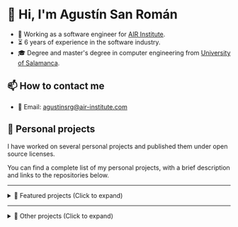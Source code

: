 # 👋 Hi, I'm Agustín San Román

- 💼 Working as a software engineer for [AIR Institute](https://air-institute.com/).
- ⏳ 6 years of experience in the software industry.
- 🎓 Degree and master's degree in computer engineering from [University of Salamanca](https://www.usal.es/).

## 📫 How to contact me

- 📧 Email: agustinsrg@air-institute.com

## 🎯 Personal projects

I have worked on several personal projects and published them under open source licenses.

You can find a complete list of my personal projects, with a brief description and links to the repositories below.

---

<details>
    <summary>📌 Featured projects (Click to expand)</summary>

### Personal Media Vault

- 🎯 PersonalMediaVault is an open source tool you can use to create an encrypted, easy to backup and easy to access media gallery. It is a privacy and usability focused project, prioritizing keeping media assets private while being able to access them in a convenient and efficient way.
- 🛠 Developed as a web application in the **Go** programming language for the backend components, and **HTML** + **CSS** + **TypeScript** + **Vue** for the user interface. The project also includes a product website powered by **Hugo** + **Docsy** and a CLI tool developed in the **Rust** programming language.
- 🌐 [PersonalMediaVault product website](https://agustinsrg.github.io/pmv-site/)
- 🧬 Source code repositories: [Main repository](https://github.com/AgustinSRG/PersonalMediaVault) | [Website source code](https://github.com/AgustinSRG/pmv-site) | [CLI tool source code](https://github.com/AgustinSRG/pmv-cli) | [Encrypted storage library](https://github.com/AgustinSRG/encrypted-storage)

### RTMP server and video streaming tools

- 🎯 This project consists on multiple backend tools for developing video streaming platforms. This includes an **RTMP** (Real Time Messaging Protocol) server and several tools to encode and server streaming in the **HLS** (HTTP Live Streaming) format.
- 🛠 The tools were developed in the **Go** programming language.
- 🧬 Source code repositories: [rtmp-server](https://github.com/AgustinSRG/rtmp-server) | [tcp-video-streaming](https://github.com/AgustinSRG/tcp-video-streaming)

### ImageToMapMC

- 🎯 This project is a desktop application for Linux and Windows to generate Minecraft maps from images. It can be used by server administrators to generate the `.dat` files to import into their servers. It can also be used to generate schematics to build the map in survival mode.
- 🛠 The application was developed in the **C++** programming language, using the [wxWidgets](https://www.wxwidgets.org/) GUI library.
- 🧬 Source code repository: [ImageToMapMC](https://github.com/AgustinSRG/ImageToMapMC)

### Showdown ChatBot

- 🎯 This project is a chat bot for the popular Pokémon simulator [Pokémon Showdown](https://pokemonshowdown.com/). It provides room staff many features like automated moderation, games and custom commands. It can also play battles automatically using a simple decision algorithm. This was my first open source project, being used in production for the Spanish room since 2015.
- 🛠 Developed in **JavaScript**, for **Node.js**.
- 🧬 Source code repository: [Showdown-ChatBot](https://github.com/AgustinSRG/Showdown-ChatBot)

### Typescript bean-like ORM

- 🎯 This project is a generic object relational mapping framework for TypeScript and NodeJS. The main purpose is to abstract the database logic from the web application, allowing to change from very different databases (like MySQL and MongoDB) simply changing the data source of the ORM. It is promise-based and the drivers are separated from the core, meaning you only need to import the ones you want to use.
- 🛠 Developed in **TypeScript**.
- 🧬 Source code repositories: [tsbean-orm](https://github.com/AgustinSRG/tsbean-orm) | [tsbean-driver-mysql](https://github.com/AgustinSRG/tsbean-driver-mysql) | [tsbean-driver-postgres](https://github.com/AgustinSRG/tsbean-driver-postgres) | [tsbean-driver-mongo](https://github.com/AgustinSRG/tsbean-driver-mongo) | [tsbean-driver-template](https://github.com/AgustinSRG/tsbean-driver-template) | [tsbean-codegen](https://github.com/AgustinSRG/tsbean-codegen)

### Smart Contract Wrapper

- 🎯 This project is a TypeScript library that can be used to simplify the interaction process with Ethereum smart contracts. You can generate a wrapper from the contract ABI, allowing to interact with the smart contract calling the wrapper methods.
- 🛠 Developed in **TypeScript**.
- 🌐 [Smart contract wrapper generator](https://agustinsrg.github.io/smart-contract-wrapper/codegen/)
- 🧬 Source code repository: [smart-contract-wrapper](https://github.com/AgustinSRG/smart-contract-wrapper)

</details>

---

<details>
    <summary>📂 Other projects (Click to expand) </summary>

### WebRTC CDN

- 🎯 This project is a media content delivery network based on the WebRTC protocol. It allows for sending and receiving media streams in real time from the Browser. The use of a CDN instead of peer-to-peer communication can be useful to reduce the bandwidth requirements of the users. For example, in a call of 10 people, instead of having to send the media stream to all the 9 other participants, it sends it to the CDN, which distributes it to the rest of participants.
- 🛠 Server developed in the **Go** programming language. Client developed in **TypeScript**.
- 🧬 Source code repositories: [Server](https://github.com/AgustinSRG/webrtc-cdn) | [Client](https://github.com/AgustinSRG/webrtc-cdn-client)
- 🧬 Experiments: [webrtc-publish](https://github.com/AgustinSRG/webrtc-publish) | [webrtc-forwarder](https://github.com/AgustinSRG/webrtc-forwarder) | [webrtc-video-filter](https://github.com/AgustinSRG/webrtc-video-filter)

### Async tools for JavaScript

- 🎯 This project is a JavaScript library that provides tools to work with asynchronous functions in JavaScript. It includes and async interval (waits for the async function to end before running it again), an async queue, an async semaphore and an async value provider.
- 🛠 Developed in **TypeScript**.
- 🧬 Source code repository: [async-tools](https://github.com/AgustinSRG/async-tools)

### JavaScript object sanitizer

- 🎯 This project is a JavaScript library that provides a convenient way to sanitize untrusted objects (for example, the ones provided by the user). Ensuring an object follows an schema allows for accessing its properties without the possibility of crashes or unexpected behaviors.
- 🛠 Developed in **TypeScript**.
- 🧬 Source code repository: [javascript-object-sanitizer](https://github.com/AgustinSRG/javascript-object-sanitizer)

### Basic request library

- 🎯 This project is a basic request library aimed to be used by the frontend of web applications to communicate with the backend. It provides a way to define API bindings (to ensure parameters are the correct types and error are handled thanks to TypeScript) and it also provides named requests, to automatically abort duplicate requests.
- 🛠 Developed in **TypeScript**.
- 🧬 Source code repositories: [request-browser](https://github.com/AgustinSRG/request-browser) | [request-axios](https://github.com/AgustinSRG/request-axios)

### Pokemon Showdown bot library

- 🎯 This project is a library for bots to connect to [Pokémon Showdown](https://pokemonshowdown.com/) servers and be able to play battles.
- 🛠 Developed in **TypeScript**.
- 🧬 Source code repositories: [ps-bot-lib](https://github.com/AgustinSRG/ps-bot-lib) | [ps-battle-bot-lib](https://github.com/AgustinSRG/ps-battle-bot-lib)

### Parallel request controller

- 🎯 This project is a backend component to control parallel requests. The main use case for this component is to impose limits on parallel requests when using multiple web servers for horizontal scaling.
- 🛠 Server in the **Go** programming language. Client developed in **TypeScript**.
- 🧬 Source code repository: [parallel-request-controller](https://github.com/AgustinSRG/parallel-request-controller)

### Other small libraries and tools

| Project                                                                                | Category    | Language       | Description                                                                                                      |
| -------------------------------------------------------------------------------------- | ----------- | -------------- | ---------------------------------------------------------------------------------------------------------------- |
| **[genv](https://github.com/AgustinSRG/genv)**                                         | **Library** | **Go**         | Golang library to read and parse environment variables.                                                          |
| **[go-simple-rpc-message](https://github.com/AgustinSRG/go-simple-rpc-message)**       | **Library** | **Go**         | Golang library that implements a very simple RPC message system to be used in a text-based communication system. |
| **[go-child-process-manager](https://github.com/AgustinSRG/go-child-process-manager)** | **Library** | **Go**         | Golang library to ensure all the child processes are killed if the main process is killed.                       |
| **[crystals-dilithium-js](https://github.com/AgustinSRG/crystals-dilithium-js)**       | **Library** | **JavaScript** | Javascript implementation of post-quantum signature algorithm: CRYSTALS-Dilithium                                |
| **[Text-Transform](https://github.com/AgustinSRG/Text-Transform)**                     | **Library** | **JavaScript** | Library to build simple text transform tools you can run in your browser.                                        |
| **[psim-log-to-replay](https://github.com/AgustinSRG/psim-log-to-replay)**             | **Tool**    | **JavaScript** | Simple web tool to turn a Pokemon Showdown battle log into a replay.                                             |
| **[eth-test-node-action](https://github.com/AgustinSRG/eth-test-node-action)**         | **CI**      | **Shell**      | GitHub Action to setup an Ethereum node to test Smart Contracts.                                                 |

</details>
